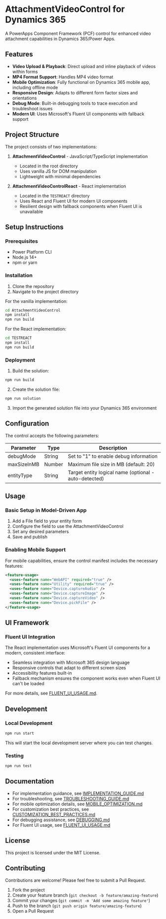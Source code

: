 # AttachmentVideoControl for Dynamics 365

A PowerApps Component Framework (PCF) control for enhanced video attachment capabilities in Dynamics 365/Power Apps.

## Features

- **Video Upload & Playback**: Direct upload and inline playback of videos within forms
- **MP4 Format Support**: Handles MP4 video format
- **Mobile Optimization**: Fully functional on Dynamics 365 mobile app, including offline mode
- **Responsive Design**: Adapts to different form factor sizes and orientations
- **Debug Mode**: Built-in debugging tools to trace execution and troubleshoot issues
- **Modern UI**: Uses Microsoft's Fluent UI components with fallback support

## Project Structure

The project consists of two implementations:

1. **AttachmentVideoControl** - JavaScript/TypeScript implementation
   - Located in the root directory
   - Uses vanilla JS for DOM manipulation
   - Lightweight with minimal dependencies

2. **AttachmentVideoControlReact** - React implementation
   - Located in the `TESTREACT` directory
   - Uses React and Fluent UI for modern UI components
   - Resilient design with fallback components when Fluent UI is unavailable

## Setup Instructions

### Prerequisites

- Power Platform CLI
- Node.js 14+
- npm or yarn

### Installation

1. Clone the repository
2. Navigate to the project directory

For the vanilla implementation:
```bash
cd AttachmentVideoControl
npm install
npm run build
```

For the React implementation:
```bash
cd TESTREACT
npm install
npm run build
```

### Deployment

1. Build the solution:
```bash
npm run build
```

2. Create the solution file:
```bash
npm run solution
```

3. Import the generated solution file into your Dynamics 365 environment

## Configuration

The control accepts the following parameters:

| Parameter | Type | Description |
|-----------|------|-------------|
| debugMode | String | Set to "1" to enable debug information |
| maxSizeInMB | Number | Maximum file size in MB (default: 20) |
| entityType | String | Target entity logical name (optional - auto-detected) |

## Usage

### Basic Setup in Model-Driven App

1. Add a File field to your entity form
2. Configure the field to use the AttachmentVideoControl
3. Set any desired parameters
4. Save and publish

### Enabling Mobile Support

For mobile capabilities, ensure the control manifest includes the necessary features:

```xml
<feature-usage>
  <uses-feature name="WebAPI" required="true" />
  <uses-feature name="Utility" required="true" />
  <uses-feature name="Device.captureAudio" />
  <uses-feature name="Device.captureImage" />
  <uses-feature name="Device.captureVideo" />
  <uses-feature name="Device.pickFile" />
</feature-usage>
```

## UI Framework

### Fluent UI Integration

The React implementation uses Microsoft's Fluent UI components for a modern, consistent interface:

- Seamless integration with Microsoft 365 design language
- Responsive controls that adapt to different screen sizes
- Accessibility features built-in
- Fallback mechanism ensures the component works even when Fluent UI can't be loaded

For more details, see [FLUENT_UI_USAGE.md](./TESTREACT/FLUENT_UI_USAGE.md).

## Development

### Local Development

```bash
npm run start
```

This will start the local development server where you can test changes.

### Testing

```bash
npm run test
```

## Documentation

- For implementation guidance, see [IMPLEMENTATION_GUIDE.md](./docs/IMPLEMENTATION_GUIDE.md)
- For troubleshooting, see [TROUBLESHOOTING_GUIDE.md](./docs/TROUBLESHOOTING_GUIDE.md)
- For mobile optimization details, see [MOBILE_OPTIMIZATION.md](./TESTREACT/MOBILE_OPTIMIZATION.md)
- For customization best practices, see [CUSTOMIZATION_BEST_PRACTICES.md](./docs/CUSTOMIZATION_BEST_PRACTICES.md)
- For debugging assistance, see [DEBUGGING.md](./docs/DEBUGGING.md)
- For Fluent UI usage, see [FLUENT_UI_USAGE.md](./TESTREACT/FLUENT_UI_USAGE.md)

## License

This project is licensed under the MIT License.

## Contributing

Contributions are welcome! Please feel free to submit a Pull Request.

1. Fork the project
2. Create your feature branch (`git checkout -b feature/amazing-feature`)
3. Commit your changes (`git commit -m 'Add some amazing feature'`)
4. Push to the branch (`git push origin feature/amazing-feature`)
5. Open a Pull Request 
